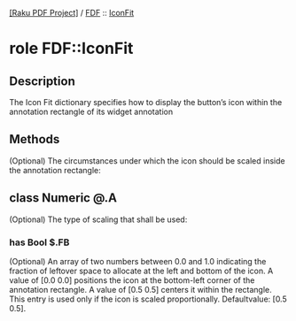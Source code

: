 [[Raku PDF Project]](https://pdf-raku.github.io)
 / [FDF](https://pdf-raku.github.io/FDF-raku)
 :: [IconFit](https://pdf-raku.github.io/FDF-raku/IconFit)

role FDF::IconFit
=================

Description
-----------

The Icon Fit dictionary specifies how to display the button’s icon within the annotation rectangle of its widget annotation

Methods
-------



(Optional) The circumstances under which the icon should be scaled inside the annotation rectangle:

class Numeric @.A
-----------------

(Optional) The type of scaling that shall be used:

### has Bool $.FB

(Optional) An array of two numbers between 0.0 and 1.0 indicating the fraction of leftover space to allocate at the left and bottom of the icon. A value of [0.0 0.0] positions the icon at the bottom-left corner of the annotation rectangle. A value of [0.5 0.5] centers it within the rectangle. This entry is used only if the icon is scaled proportionally. Defaultvalue: [0.5 0.5].

